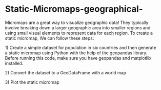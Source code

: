 # Static-Micromaps-geographical-
Micromaps are a great way to visualize geographic data! They typically involve breaking down a larger geographic area into smaller regions and using small visual elements to represent data for each region.
To create a static micromap, We can follow these steps:
<p>1) Create a simple dataset for population in six countries and then generate a static micromap using Python with the help of the geopandas library. Before running this code, make sure you have geopandas and matplotlib installed.</p>
<p>2) Convert the dataset to a GeoDataFrame with a world map</p>
<p>3) Plot the static micromap</p>
